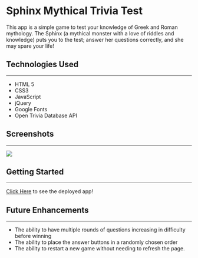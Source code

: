 <!-- must include a screenshot of our wireframe plan...use trello.com
include things that you want to do later, and things you're scrapping for later -->
<!-- must have deployed link in the readme to go directly to the web app -->

# Sphinx Mythical Trivia Test
This app is a simple game to test your knowledge of Greek and Roman mythology. The Sphinx (a mythical monster with a love of riddles and knowledge) puts you to the test; answer her questions correctly, and she may spare your life!

## Technologies Used
___

* HTML 5
* CSS3
* JavaScript
* jQuery
* Google Fonts
* Open Trivia Database API

## Screenshots
____

<img src="https://i.imgur.com/hElwdk8l.png">

## Getting Started
___

[Click Here](link) to see the deployed app!

## Future Enhancements
___
* The ability to have multiple rounds of questions increasing in difficulty before winning
* The ability to place the answer buttons in a randomly chosen order
* The ability to restart a new game without needing to refresh the page.